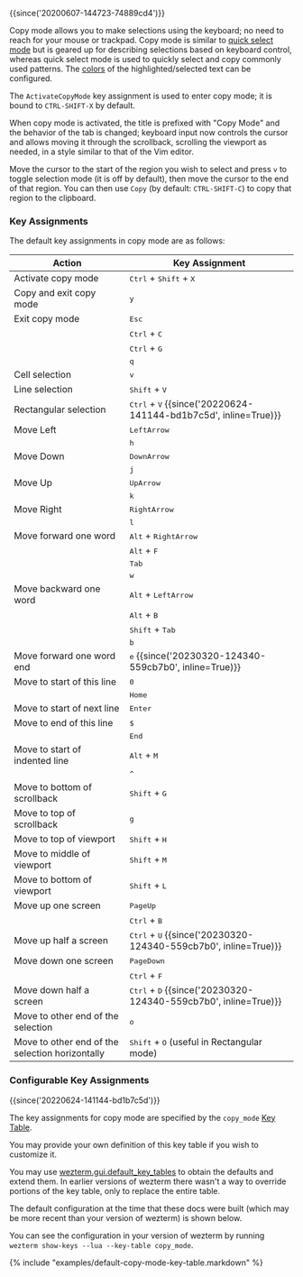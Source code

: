 {{since('20200607-144723-74889cd4')}}

Copy mode allows you to make selections using the keyboard; no need to reach
for your mouse or trackpad.  Copy mode is similar to [quick select
  mode](quickselect.md) but is geared up for describing selections based on
keyboard control, whereas quick select mode is used to quickly select and
copy commonly used patterns. The [colors](config/appearance.md#defining-your-own-colors)
of the highlighted/selected text can be configured.

The `ActivateCopyMode` key assignment is used to enter copy mode; it is
bound to `CTRL-SHIFT-X` by default.

When copy mode is activated, the title is prefixed with "Copy Mode" and
the behavior of the tab is changed; keyboard input now controls the
cursor and allows moving it through the scrollback, scrolling the viewport
as needed, in a style similar to that of the Vim editor.

Move the cursor to the start of the region you wish to select and press `v` to
toggle selection mode (it is off by default), then move the cursor to the end
of that region.  You can then use `Copy` (by default: `CTRL-SHIFT-C`) to copy
that region to the clipboard.

### Key Assignments

The default key assignments in copy mode are as follows:

| Action  |  Key Assignment |
|---------|-------------------|
| Activate copy mode | <kbd>Ctrl</kbd> + <kbd>Shift</kbd> + <kbd>X</kbd> |
| Copy and exit copy mode | <kbd>y</kbd> |
| Exit copy mode | <kbd>Esc</kbd>      |
|                | <kbd>Ctrl</kbd> + <kbd>C</kbd>   |
|                | <kbd>Ctrl</kbd> + <kbd>G</kbd>   |
|                | <kbd>q</kbd>        |
| Cell selection | <kbd>v</kbd> |
| Line selection | <kbd>Shift</kbd> + <kbd>V</kbd> |
| Rectangular selection | <kbd>Ctrl</kbd> + <kbd>V</kbd> {{since('20220624-141144-bd1b7c5d', inline=True)}}|
| Move Left      | <kbd>LeftArrow</kbd> |
|                | <kbd>h</kbd>        |
| Move Down      | <kbd>DownArrow</kbd> |
|                | <kbd>j</kbd>        |
| Move Up        | <kbd>UpArrow</kbd>  |
|                | <kbd>k</kbd>        |
| Move Right     | <kbd>RightArrow</kbd> |
|                | <kbd>l</kbd>         |
| Move forward one word | <kbd>Alt</kbd> + <kbd>RightArrow</kbd> |
|                       | <kbd>Alt</kbd> + <kbd>F</kbd>          |
|                       | <kbd>Tab</kbd>            |
|                       | <kbd>w</kbd>              |
| Move backward one word| <kbd>Alt</kbd> + <kbd>LeftArrow</kbd> |
|                       | <kbd>Alt</kbd> + <kbd>B</kbd>         |
|                       | <kbd>Shift</kbd> + <kbd>Tab</kbd>     |
|                       | <kbd>b</kbd>             |
| Move forward one word end    | <kbd>e</kbd> {{since('20230320-124340-559cb7b0', inline=True)}}|
| Move to start of this line     | <kbd>0</kbd> |
|                                | <kbd>Home</kbd> |
| Move to start of next line     | <kbd>Enter</kbd> |
| Move to end of this line       | <kbd>$</kbd> |
|                                | <kbd>End</kbd> |
| Move to start of indented line | <kbd>Alt</kbd> + <kbd>M</kbd> |
|                                | <kbd>^</kbd> |
| Move to bottom of scrollback   | <kbd>Shift</kbd> + <kbd>G</kbd> |
| Move to top of scrollback      | <kbd>g</kbd> |
| Move to top of viewport        | <kbd>Shift</kbd> + <kbd>H</kbd> |
| Move to middle of viewport     | <kbd>Shift</kbd> + <kbd>M</kbd> |
| Move to bottom of viewport     | <kbd>Shift</kbd> + <kbd>L</kbd> |
| Move up one screen             | <kbd>PageUp</kbd> |
|                                | <kbd>Ctrl</kbd> + <kbd>B</kbd> |
| Move up half a screen          | <kbd>Ctrl</kbd> + <kbd>U</kbd> {{since('20230320-124340-559cb7b0', inline=True)}}|
| Move down one screen           | <kbd>PageDown</kbd> |
|                                | <kbd>Ctrl</kbd> + <kbd>F</kbd>   |
| Move down half a screen        | <kbd>Ctrl</kbd> + <kbd>D</kbd> {{since('20230320-124340-559cb7b0', inline=True)}}|
| Move to other end of the selection| <kbd>o</kbd> |
| Move to other end of the selection horizontally| <kbd>Shift</kbd> + <kbd>O</kbd> (useful in Rectangular mode) |

### Configurable Key Assignments

{{since('20220624-141144-bd1b7c5d')}}

The key assignments for copy mode are specified by the `copy_mode` [Key Table](config/key-tables.md).

You may provide your own definition of this key table if you wish to customize
it.

You may use
[wezterm.gui.default_key_tables](config/lua/wezterm.gui/default_key_tables.md)
to obtain the defaults and extend them. In earlier versions of wezterm there
wasn't a way to override portions of the key table, only to replace the entire
table.

The default configuration at the time that these docs were built (which
may be more recent than your version of wezterm) is shown below.

You can see the configuration in your version of wezterm by running
`wezterm show-keys --lua --key-table copy_mode`.

{% include "examples/default-copy-mode-key-table.markdown" %}
